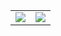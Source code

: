 <table>
  <td valign="top" ><img style="float: left;" src="https://github-readme-stats.vercel.app/api?username=Arborym&show_icons=true&hide_border=false&count_private=true&include_all_commits=true&theme=chartreuse-dark"></td>
  <td valign="top"><img src="general.svg"></td>
</table>

